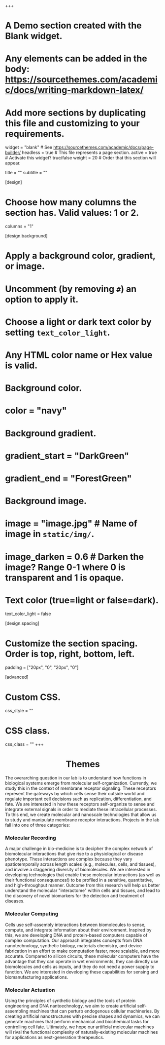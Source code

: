 +++
# A Demo section created with the Blank widget.
# Any elements can be added in the body: https://sourcethemes.com/academic/docs/writing-markdown-latex/
# Add more sections by duplicating this file and customizing to your requirements.

widget = "blank"  # See https://sourcethemes.com/academic/docs/page-builder/
headless = true  # This file represents a page section.
active = true  # Activate this widget? true/false
weight = 20  # Order that this section will appear.

title = ""
subtitle = ""

[design]
  # Choose how many columns the section has. Valid values: 1 or 2.
  columns = "1"

[design.background]
  # Apply a background color, gradient, or image.
  #   Uncomment (by removing `#`) an option to apply it.
  #   Choose a light or dark text color by setting `text_color_light`.
  #   Any HTML color name or Hex value is valid.

  # Background color.
  # color = "navy"
  
  # Background gradient.
  # gradient_start = "DarkGreen"
  # gradient_end = "ForestGreen"
  
  # Background image.
  # image = "image.jpg"  # Name of image in `static/img/`.
  # image_darken = 0.6  # Darken the image? Range 0-1 where 0 is transparent and 1 is opaque.

  # Text color (true=light or false=dark).
  text_color_light = false

[design.spacing]
  # Customize the section spacing. Order is top, right, bottom, left.
  padding = ["20px", "0", "20px", "0"]

[advanced]
 # Custom CSS. 
 css_style = ""
 
 # CSS class.
 css_class = ""
+++

<div style="text-align:center"><h1>Themes</h1></div>

The overarching question in our lab is to understand how functions in biological systems emerge from molecular self-organization. Currently, we study this in the context of membrane receptor signaling. These receptors represent the gateways by which cells sense their outside world and regulate important cell decisions such as replication, differentiation, and fate. We are interested in how these receptors self-organize to sense and integrate external signals in order to mediate these intracellular processes. To this end, we create molecular and nanoscale technologies that allow us to study and manipulate membrane receptor interactions. Projects in the lab fall into one of three categories:
 
<h3>Molecular Recording</h3>
A major challenge in bio-medicine is to decipher the complex network of biomolecular interactions that give rise to a physiological or disease phenotype. These interactions are complex because they vary spatiotemporally across length scales (e.g., molecules, cells, and tissues), and involve a staggering diversity of biomolecules. We are interested in developing technologies that enable these molecular interactions (as well as their functional consequences!) to be profiled in a sensitive, quantitative, and high-throughput manner. Outcome from this research will help us better understand the molecular "interactome" within cells and tissues, and lead to the discovery of novel biomarkers for the detection and treatment of diseases.

<h3>Molecular Computing</h3>
Cells use self-assembly interactions between biomolecules to sense, compute, and integrate information about their environment. Inspired by this, we are developing DNA and protein-based computers capable of complex computation. Our approach integrates concepts from DNA nanotechnology, synthetic biology, materials chemistry, and device fabrication in an effort to make computation faster, more scalable, and more accurate. Compared to silicon circuits, these molecular computers have the advantage that they can operate in wet environments, they can directly use biomolecules and cells as inputs, and they do not need a power supply to function. We are interested in developing these capabilities for sensing and biomanufacturing applications.

<h3>Molecular Actuation</h3>
Using the principles of synthetic biology and the tools of protein engineering and DNA nantoechnology, we aim to create artificial self-assembling machines that can perturb endogenous cellular machineries. By creating artificial nanostructures with precise shapes and dynamics, we can generate machines that perform mechanical and biochemical tasks for controlling cell fate. Ultimately, we hope our artificial molecular machines will rival the functional complexity of naturally-existing molecular machines for applications as next-generation therapeutics.

